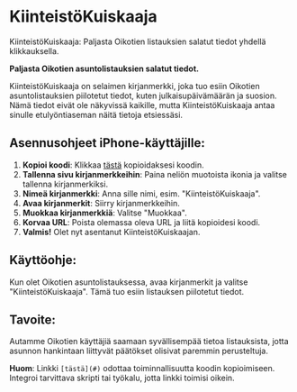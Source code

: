 # KiinteistöKuiskaaja

KiinteistöKuiskaaja: Paljasta Oikotien listauksien salatut tiedot yhdellä klikkauksella.

**Paljasta Oikotien asuntolistauksien salatut tiedot.**

KiinteistöKuiskaaja on selaimen kirjanmerkki, joka tuo esiin Oikotien asuntolistauksien piilotetut tiedot, kuten julkaisupäivämäärän ja suosion. Nämä tiedot eivät ole näkyvissä kaikille, mutta KiinteistöKuiskaaja antaa sinulle etulyöntiaseman näitä tietoja etsiessäsi.

## Asennusohjeet iPhone-käyttäjille:

1. **Kopioi koodi**: Klikkaa [tästä](#) kopioidaksesi koodin.
2. **Tallenna sivu kirjanmerkkeihin**: Paina neliön muotoista ikonia ja valitse tallenna kirjanmerkiksi.
3. **Nimeä kirjanmerkki**: Anna sille nimi, esim. "KiinteistöKuiskaaja".
4. **Avaa kirjanmerkit**: Siirry kirjanmerkkeihin.
5. **Muokkaa kirjanmerkkiä**: Valitse "Muokkaa".
6. **Korvaa URL**: Poista olemassa oleva URL ja liitä kopioidesi koodi.
7. **Valmis!** Olet nyt asentanut KiinteistöKuiskaajan.

## Käyttöohje:

Kun olet Oikotien asuntolistauksessa, avaa kirjanmerkit ja valitse "KiinteistöKuiskaaja". Tämä tuo esiin listauksen piilotetut tiedot.

## Tavoite:

Autamme Oikotien käyttäjiä saamaan syvällisempää tietoa listauksista, jotta asunnon hankintaan liittyvät päätökset olisivat paremmin perusteltuja.

**Huom**: Linkki `[tästä](#)` odottaa toiminnallisuutta koodin kopioimiseen. Integroi tarvittava skripti tai työkalu, jotta linkki toimisi oikein.

